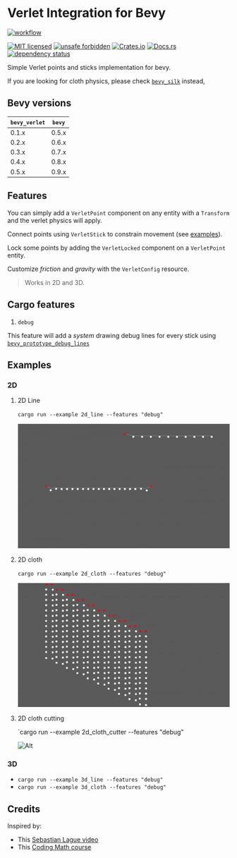 <!-- cargo-sync-readme start -->

# Verlet Integration for Bevy

[![workflow](https://github.com/ManevilleF/bevy_verlet/actions/workflows/rust.yml/badge.svg)](https://github.com/ManevilleF/bevy_verlet/actions/workflows/rust.yml)

[![MIT licensed](https://img.shields.io/badge/license-MIT-blue.svg)](./LICENSE)
[![unsafe forbidden](https://img.shields.io/badge/unsafe-forbidden-success.svg)](https://github.com/rust-secure-code/safety-dance/)
[![Crates.io](https://img.shields.io/crates/v/bevy_verlet.svg)](https://crates.io/crates/bevy_verlet)
[![Docs.rs](https://docs.rs/bevy_verlet/badge.svg)](https://docs.rs/bevy_verlet)
[![dependency status](https://deps.rs/crate/bevy_verlet/0.5.0/status.svg)](https://deps.rs/crate/bevy_verlet)

Simple Verlet points and sticks implementation for bevy.

If you are looking for cloth physics, please check [`bevy_silk`](https://github.com/ManevilleF/bevy_silk) instead,

## Bevy versions

 | `bevy_verlet` | `bevy`    |
 |---------------|-----------|
 | 0.1.x         | 0.5.x     |
 | 0.2.x         | 0.6.x     |
 | 0.3.x         | 0.7.x     |
 | 0.4.x         | 0.8.x     |
 | 0.5.x         | 0.9.x     |

## Features

You can simply add a `VerletPoint` component on any entity with a `Transform` and the verlet physics will apply.

Connect points using `VerletStick` to constrain movement (see [examples](./examples)).

Lock some points by adding the `VerletLocked` component on a `VerletPoint` entity.

Customize *friction* and *gravity* with the `VerletConfig` resource.

> Works in 2D and 3D.

## Cargo features

1. `debug`

This feature will add a *system* drawing debug lines for every stick using [`bevy_prototype_debug_lines`](https://crates.io/crates/bevy_prototype_debug_lines)


<!-- cargo-sync-readme end -->

## Examples

### 2D

1. 2D Line

   `cargo run --example 2d_line --features "debug"`

   ![Alt](./docs/demo_line.gif "demo gif")

2. 2D cloth

   `cargo run --example 2d_cloth --features "debug"`

   ![Alt](./docs/demo_cloth.gif "demo gif")

3. 2D cloth cutting

   `cargo run --example 2d_cloth_cutter --features "debug"
   
   ![Alt](./docs/demo_cloth_cutting.gif "demo gif")

### 3D

* `cargo run --example 3d_line --features "debug"`
* `cargo run --example 3d_cloth --features "debug"`

## Credits

Inspired by:
- This [Sebastian Lague video](https://www.youtube.com/watch?v=PGk0rnyTa1U)
- This [Coding Math course](https://www.youtube.com/watch?v=3HjO_RGIjCU)
